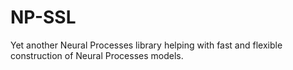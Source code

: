 # NP-SSL
Yet another Neural Processes library helping with fast and flexible construction of Neural Processes models.
